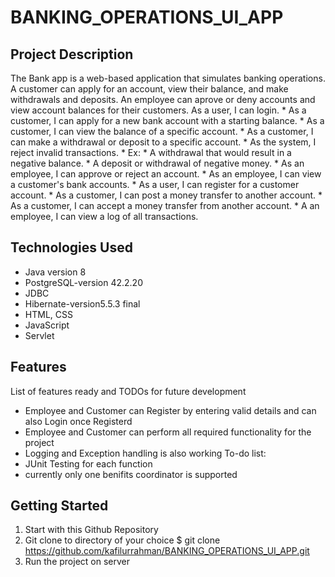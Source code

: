# BANKING_OPERATIONS_UI_APP
## Project Description
The Bank app is a web-based application that simulates banking operations. A customer can apply for an account, view their balance, and make withdrawals and deposits. An employee can aprove or deny accounts and view account balances for their customers. 
As a user, I can login. * As a customer, I can apply for a new bank account with a starting balance. * As a customer, I can view the balance of a specific account. * As a customer, I can make a withdrawal or deposit to a specific account. * As the system, I reject invalid transactions. * Ex: * A withdrawal that would result in a negative balance. * A deposit or withdrawal of negative money. * As an employee, I can approve or reject an account. * As an employee, I can view a customer's bank accounts. * As a user, I can register for a customer account. * As a customer, I can post a money transfer to another account. * As a customer, I can accept a money transfer from another account. * A an employee, I can view a log of all transactions.

## Technologies Used
* Java version 8
* PostgreSQL-version 42.2.20 
* JDBC
* Hibernate-version5.5.3 final
* HTML, CSS 
* JavaScript
* Servlet

## Features
List of features ready and TODOs for future development

* Employee and Customer can Register by entering valid details and can also Login once Registerd
* Employee and Customer can perform all required functionality for the project
* Logging and Exception handling is also working 
To-do list:
* JUnit Testing for each function
* currently only one benifits coordinator is supported

## Getting Started
1. Start with this Github Repository
2. Git clone to directory of your choice $ git clone https://github.com/kafilurrahman/BANKING_OPERATIONS_UI_APP.git
3. Run the project on server 
